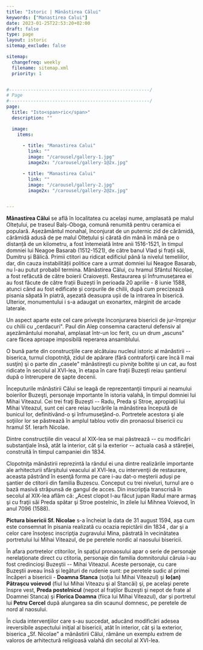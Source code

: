 ```yaml
---
title: "Istoric | Mănăstirea Călui"
keywords: ["Manastirea Calui"]
date: 2023-01-25T22:53:20+02:00
draft: false
type: page
layout: istoric
sitemap_exclude: false

sitemap:
  changefreq: weekly
  filename: sitemap.xml
  priority: 1


#----------------------------------------------------/
# Page
#----------------------------------------------------/
page:
  title: "Isto<span>ric</span>"
  description: ""

  image:
    items:
      
      - title: "Manastirea Calui"
        link: ""
        image: "/carousel/gallery-1.jpg"
        image2x: "/carousel/gallery-1@2x.jpg"

      - title: "Manastirea Calui"
        link: ""
        image: "/carousel/gallery-2.jpg"
        image2x: "/carousel/gallery-2@2x.jpg"


---
```


**Mânastirea Călui** se află în localitatea cu același nume, amplasată pe malul Oltețului, pe traseul Balș-Oboga, comună renumită pentru ceramica ei populară. Așezământul monahal, înconjurat de un puternic zid de cărămidă, cărămidă adusă de pe malul Oltețului și cărată din mână în mână pe o distanță de un kilometru, a fost întemeiată între anii 1516-1521, în timpul domniei lui Neagoe Basarab (1512-1521), de către banul Vlad și frații săi, Dumitru și Bălică. Primii ctitori au ridicat edificiul până la nivelul temeliilor, dar, din cauza instabilității politice care a urmat domniei lui Neagoe Basarab, nu l-au putut probabil termina. Mânăstirea Călui, cu hramul Sfântul Nicolae, a fost refăcută de către boierii Craiovești. Restaurarea și înfrumusețarea ei au fost făcute de către frații Buzești în perioada 20 aprilie - 8 iunie 1588, atunci când au fost edificate și corpurile de chilii, după cum precizează pisania săpată în piatră, așezată deasupra ușii de la intrarea în biserică. Ulterior, monumentului i s-a adaugat un exonartex, mărginit de arcade laterale.

Un aspect aparte este cel care priveşte înconjurarea bisericii de jur-împrejur cu chilii cu „cerdacuri". Paul din Alep consemna caracterul defensiv al aşezământului monahal, amplasat într-un loc ferit, cu un drum „ascuns" care făcea aproape imposibilă reperarea ansamblului.

O bună parte din construcţiile care alcătuiau nucleul istoric al mânăstirii -- biserica, turnul clopotniţă, zidul de apărare (fără contraforţii care încă îl mai susţin) şi o parte din „casele" mânăstireşti cu pivniţe boltite şi un cat, au fost ridicate în secolul al XVI-lea, în etapa în care fraţii Buzeşti reiau şantierul după o întrerupere de şapte decenii.

Începuturile mânăstirii Călui se leagă de reprezentanţii timpurii ai neamului boierilor Buzeşti, personaje importante în istoria valahă, în timpul domniei lui Mihai Viteazul. Cei trei fraţi Buzeşti -- Radu, Preda şi Stroe, apropiaţii lui Mihai Viteazul, sunt cei care reiau lucrările la mânăstirea începută de bunicul lor, definitivând-o şi înfrumuseţând-o. Portretele acestora şi ale soţiilor lor se păstrează în amplul tablou votiv din pronaosul bisericii cu hramul Sf. Ierarh Nicolae.

Dintre construcţiile din veacul al XIX-lea se mai păstrează -- cu modificări substanţiale însă, atât la interior, cât şi la exterior -- actuala casă a stăreţiei, construită în timpul campaniei din 1834.

Clopotniţa mănăstirii reprezintă la rândul ei una dintre realizările importante ale arhitecturii sfârşitului veacului al XVI-lea, cu intervenţii de restaurare, aceasta păstrând în esenţă forma pe care i-au dat-o meşterii aduși pe şantier de ctitorii din familia Buzescu. Conceput cu trei niveluri, turnul are o bază masivă străpunsă de gangul de acces. Din inscripţia transcrisă în secolul al XIX-lea aflăm că: „Acest clopot l-au făcut jupan Radul mare armaş şi cu fraţii săi Preda spătar şi Stroe postelnic, în zilele lui Mihnea Voievod, în anul 7096 (1588).

**Pictura bisericii Sf. Nicolae** s-a încheiat la data de 31 august 1594, așa cum este consemnat în pisania realizată cu ocazia repictării din 1834 , dar şi a celor care însoţesc inscripţia zugravului Mina, păstrată în vecinătatea portretului lui Mihai Viteazul, de pe peretele nordic al naosului bisericii.

În afara portretelor ctitorilor, în spaţiul pronaosului apar o serie de personaje nerelaţionate direct cu ctitoria, personaje din familia domnitorului căruia i-au fost credincioşi Buzeştii -- Mihai Viteazul. Aceste personaje, cu care Buzeştii aveau însă şi legături de rudenie sunt: pe peretele sudic al primei încăperi a bisericii - **Doamna Stanca** (soţia lui Mihai Viteazul) şi **Io(an) Pătraşcu voievod** (fiul lui Mihai Viteazu şi al Stancăi) şi, pe acelaşi perete înspre vest, **Preda postelnicul** (nepot al fraţilor Buzeşti şi nepot de frate al Doamnei Stanca) şi **Florica Doamna** (fiica lui Mihai Viteazul), dar și portretul lui **Petru Cercel** după alungarea sa din scaunul domnesc, pe peretele de nord al naosului.

În ciuda intervenţiilor care s-au succedat, aducând modificări adesea ireversibile aspectului iniţial al bisericii, atât în interior, cât şi la exterior, biserica „Sf. Nicolae" a mânăstirii Călui, rămâne un exemplu extrem de valoros de arhitectură religioasă valahă din secolul al XVI-lea.